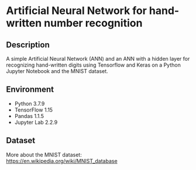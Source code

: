 # Artificial Neural Network for hand-written number recognition

## Description
A simple Artificial Neural Network (ANN) and an ANN with a hidden layer for recognizing hand-written digits using Tensorflow and Keras on a Python Jupyter Notebook and the MNIST dataset.

## Environment
- Python 3.7.9  
- TensorFlow 1.15  
- Pandas 1.1.5  
- Jupyter Lab 2.2.9  

## Dataset
More about the MNIST dataset: https://en.wikipedia.org/wiki/MNIST_database
